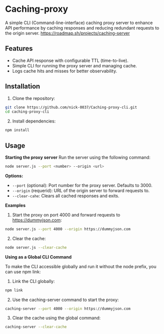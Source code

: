 # Caching-proxy 

A simple CLI (Command-line-interface) caching proxy server to enhance API performance by caching responses and reducing redundant requests to the origin server.
https://roadmap.sh/projects/caching-server

## Features 

- Cache API response with configurable TTL (time-to-live).
- Simple CLI for running the proxy server and managing cache.
- Logs cache hits and misses for better observability.

## Installation 

1. Clone the repository:
  ```bash
  git clone https://github.com/nick-0037/Caching-proxy-cli.git
  cd caching-proxy-cli
  ```

2. Install dependencies:
  ```bash
  npm install
  ```

## Usage

**Starting the proxy server**
Run the server using the following command:

```bash
node server.js --port <number> --origin <url>
```

**Options:**

- `--port` (optional): Port number for the proxy server. Defaults to 3000.
- `--origin` (requerid): URL of the origin server to forward requests to.
- `--clear-cahe`: Clears all cached responses and exits.


**Examples**

1. Start the proxy on port 4000 and forward requests to https://dummyjson.com:
```bash
node server.js --port 4000 --origin https://dummyjson.com
```

2. Clear the cache:
```bash
node server.js --clear-cache
```


**Using as a Global CLI Command**

To make the CLI accessible globally and run it without the node prefix, you can use npm link:

1. Link the CLI globally:

```bash
npm link
```

2. Use the caching-server command to start the proxy:

```bash
caching-server --port 4000 --origin https://dummyjson.com
```

3. Clear the cache using the global command:

```bash
caching-server --clear-cache
```

